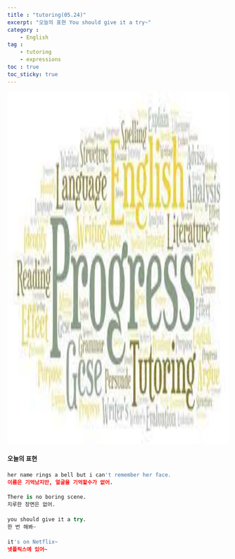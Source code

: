 ```yaml
---
title : "tutoring(05.24)"
excerpt: "오늘의 표현 You should give it a try~"
category :
    - English
tag : 
    - tutoring
    - expressions
toc : true 
toc_sticky: true
---
```


<img src='/assets/tutoring.jpg' width = 1000 height = 800>

#### 오늘의 표현

```py
her name rings a bell but i can't remember her face.
이름은 기억났지만, 얼굴을 기억할수가 없어.

There is no boring scene.
지루한 장면은 없어.

you should give it a try.
한 번 해봐~

it's on Netflix~
넷플릭스에 있어~
```
